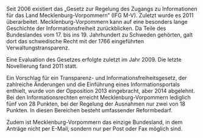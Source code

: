 Seit 2006 existiert das „Gesetz zur Regelung des Zugangs zu Informationen für
das Land Mecklenburg-Vorpommern“ (IFG M-V). Zuletzt wurde es 2011 überarbeitet.
Mecklenburg-Vorpommern kann auf eine besonders lange Geschichte der
Informationsfreiheit zurückblicken. Da Teile des Bundeslandes vom 17. bis
ins 19. Jahrhundert zu Schweden gehörten, galt dort das schwedische Recht mit
der 1766 eingeführten Verwaltungstransparenz.

Eine Evaluation des Gesetzes erfolgte zuletzt im Jahr 2009. Die letzte
Novellierung fand 2011 statt.

Ein Vorschlag für ein Transparenz- und Informationsfreiheitsgesetz, der
zahlreiche Änderungen und die Einführung eines Informationsportals enthielt,
wurde von der Opposition 2013 eingebracht, aber 2014 abgelehnt. Bei den
Informationsrechten erreicht Mecklenburg-Vorpommern lediglich fünf von 28
Punkten, bei der Regelung der Ausnahmen nur zwei von 18 Punkten. In diesen
Bereichen besteht umfassender Reformbedarf.

Zudem ist Mecklenburg-Vorpommern das einzige Bundesland, in dem Anträge nicht
per E-Mail, sondern nur per Post oder Fax möglich sind.
